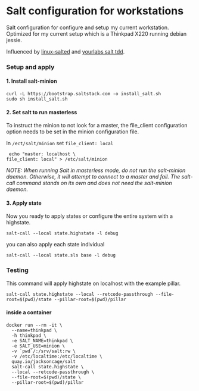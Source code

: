 Salt configuration for workstations
============

Salt configuration for configure and setup my current workstation. Optimized for my current setup which is a Thinkpad X220 running debian jessie.

Influenced by [linux-salted](https://github.com/TTimo/linux-salted) and [yourlabs salt tdd](http://blog.yourlabs.org/post/122381003283/test-driven-development-with-saltstack-sls-code).

### Setup and apply

#### 1. Install salt-minion

```
curl -L https://bootstrap.saltstack.com -o install_salt.sh
sudo sh install_salt.sh
```

#### 2. Set salt to run masterless

To instruct the minion to not look for a master, the file_client configuration option needs to be set in the minion configuration file.

In `/ect/salt/minion` set `file_client: local`

```
 echo "master: localhost \
file_client: local" > /etc/salt/minion
```

*NOTE: When running Salt in masterless mode, do not run the salt-minion daemon. Otherwise, it will attempt to connect to a master and fail. The salt-call command stands on its own and does not need the salt-minion daemon.*

#### 3. Apply state

Now you ready to apply states or configure the entire system with a highstate.

```
salt-call --local state.highstate -l debug
```

you can also apply each state individual

```
salt-call --local state.sls base -l debug
```

### Testing

This command will apply highstate on localhost with the example pillar.

```
salt-call state.highstate --local --retcode-passthrough --file-root=$(pwd)/state --pillar-root=$(pwd)/pillar
```

#### inside a container

```
docker run --rm -it \
  --name=thinkpad \
  -h thinkpad \
  -e SALT_NAME=thinkpad \
  -e SALT_USE=minion \
  -v `pwd`/:/srv/salt:rw \
  -v /etc/localtime:/etc/localtime \
  quay.io/jacksoncage/salt
  salt-call state.highstate \
  --local --retcode-passthrough \
  --file-root=$(pwd)/state \
  --pillar-root=$(pwd)/pillar
```
